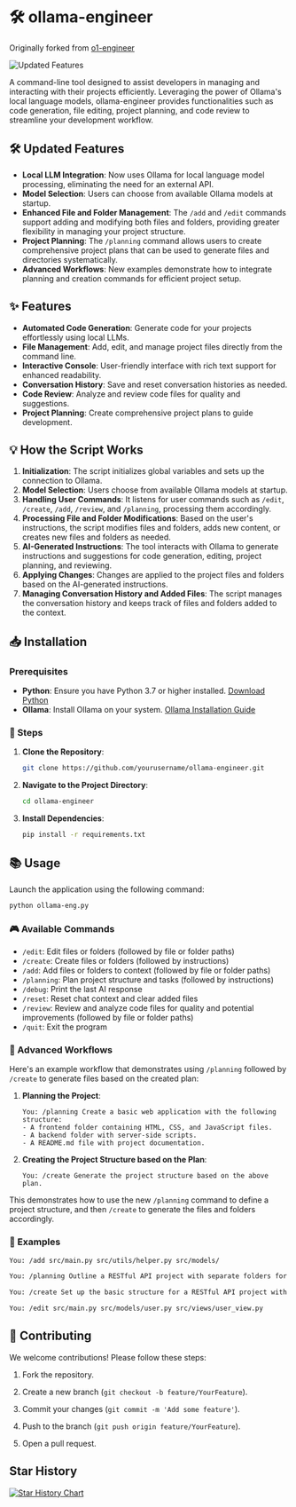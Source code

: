 # 🛠️ ollama-engineer

Originally forked from [o1-engineer](https://github.com/Doriandarko/o1-engineer)

![Updated Features](https://img.shields.io/badge/Features-Updated-brightgreen)

A command-line tool designed to assist developers in managing and interacting with their projects efficiently. Leveraging the power of Ollama's local language models, ollama-engineer provides functionalities such as code generation, file editing, project planning, and code review to streamline your development workflow.

## 🛠️ Updated Features

- **Local LLM Integration**: Now uses Ollama for local language model processing, eliminating the need for an external API.
- **Model Selection**: Users can choose from available Ollama models at startup.
- **Enhanced File and Folder Management**: The `/add` and `/edit` commands support adding and modifying both files and folders, providing greater flexibility in managing your project structure.
- **Project Planning**: The `/planning` command allows users to create comprehensive project plans that can be used to generate files and directories systematically.
- **Advanced Workflows**: New examples demonstrate how to integrate planning and creation commands for efficient project setup.

## ✨ Features

- **Automated Code Generation**: Generate code for your projects effortlessly using local LLMs.
- **File Management**: Add, edit, and manage project files directly from the command line.
- **Interactive Console**: User-friendly interface with rich text support for enhanced readability.
- **Conversation History**: Save and reset conversation histories as needed.
- **Code Review**: Analyze and review code files for quality and suggestions.
- **Project Planning**: Create comprehensive project plans to guide development.

## 💡 How the Script Works

1. **Initialization**: The script initializes global variables and sets up the connection to Ollama.
2. **Model Selection**: Users choose from available Ollama models at startup.
3. **Handling User Commands**: It listens for user commands such as `/edit`, `/create`, `/add`, `/review`, and `/planning`, processing them accordingly.
4. **Processing File and Folder Modifications**: Based on the user's instructions, the script modifies files and folders, adds new content, or creates new files and folders as needed.
5. **AI-Generated Instructions**: The tool interacts with Ollama to generate instructions and suggestions for code generation, editing, project planning, and reviewing.
6. **Applying Changes**: Changes are applied to the project files and folders based on the AI-generated instructions.
7. **Managing Conversation History and Added Files**: The script manages the conversation history and keeps track of files and folders added to the context.

## 📥 Installation

### Prerequisites

- **Python**: Ensure you have Python 3.7 or higher installed. [Download Python](https://www.python.org/downloads/)
- **Ollama**: Install Ollama on your system. [Ollama Installation Guide](https://github.com/ollama/ollama)

### 🔧 Steps

1. **Clone the Repository**:
   ```bash
   git clone https://github.com/yourusername/ollama-engineer.git
   ```

2. **Navigate to the Project Directory**:
   ```bash
   cd ollama-engineer
   ```

3. **Install Dependencies**:
   ```bash
   pip install -r requirements.txt
   ```

## 📚 Usage

Launch the application using the following command:
```bash
python ollama-eng.py
```

### 🎮 Available Commands

- `/edit`: Edit files or folders (followed by file or folder paths)
- `/create`: Create files or folders (followed by instructions)
- `/add`: Add files or folders to context (followed by file or folder paths)
- `/planning`: Plan project structure and tasks (followed by instructions)
- `/debug`: Print the last AI response
- `/reset`: Reset chat context and clear added files
- `/review`: Review and analyze code files for quality and potential improvements (followed by file or folder paths)
- `/quit`: Exit the program

### 🚀 Advanced Workflows

Here's an example workflow that demonstrates using `/planning` followed by `/create` to generate files based on the created plan:

1. **Planning the Project**:
   ```
   You: /planning Create a basic web application with the following structure:
   - A frontend folder containing HTML, CSS, and JavaScript files.
   - A backend folder with server-side scripts.
   - A README.md file with project documentation.
   ```

2. **Creating the Project Structure based on the Plan**:
   ```
   You: /create Generate the project structure based on the above plan.
   ```

This demonstrates how to use the new `/planning` command to define a project structure, and then `/create` to generate the files and folders accordingly.

### 📝 Examples

```bash
You: /add src/main.py src/utils/helper.py src/models/

You: /planning Outline a RESTful API project with separate folders for models, views, and controllers.

You: /create Set up the basic structure for a RESTful API project with models, views, and controllers folders, including initial files.

You: /edit src/main.py src/models/user.py src/views/user_view.py
```

## 🤝 Contributing

We welcome contributions! Please follow these steps:

1. Fork the repository.

2. Create a new branch (`git checkout -b feature/YourFeature`).

3. Commit your changes (`git commit -m 'Add some feature'`).

4. Push to the branch (`git push origin feature/YourFeature`).

5. Open a pull request.

## Star History

[![Star History Chart](https://api.star-history.com/svg?repos=ZacharyZhang-NY/Ollama-Engineer&type=Date)](https://github.com/ZacharyZhang-NY/Ollama-Engineer&Date)

